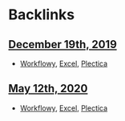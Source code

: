 
# Backlinks
## [December 19th, 2019](<December 19th, 2019.md>)
- [Workflowy](<Workflowy.md>), [Excel](<Excel.md>), [Plectica](<Plectica.md>)

## [May 12th, 2020](<May 12th, 2020.md>)
- [Workflowy](<Workflowy.md>), [Excel](<Excel.md>), [Plectica](<Plectica.md>)

